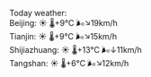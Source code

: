 Today weather:  
Beijing: ☀️ 🌡️+9°C 🌬️↘19km/h  
Tianjin: ☀️ 🌡️+9°C 🌬️↘15km/h  
Shijiazhuang: ☀️ 🌡️+13°C 🌬️↓11km/h  
Tangshan: ☀️ 🌡️+6°C 🌬️↘12km/h  
